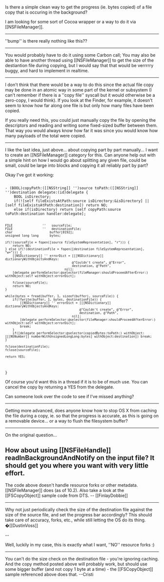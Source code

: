 

Is there a simple clean way to get the progress (ie. bytes copied) of a file copy that is occuring in the background?

I am looking for some sort of Cocoa wrapper or a way to do it via [[NSFileManager]].

----

''bump'' is there really nothing like this??

----

You would probably have to do it using some Carbon call; You may also be able to have another thread using [[NSFileManager]] to get the size of the destiantion file during copying, but I would say that that would be verrrrry buggy, and hard to implement in realtime.

----

I don't think that there would be a way to do this since the actual file copy may be done in an atomic way in some part of the kernel or subsystem (I can't remember if there is a ''copy file'' syscall but it would otherwise be a zero-copy, I would think).  If you look at the Finder, for example, it doesn't seem to know how far along one file is but only how many files have been copied.

If you really need this, you could just manually copy the file by opening the descriptors and reading and writing some fixed-sized buffer between them.  That way you would always know how far it was since you would know how many payloads of the total were copied.

----

I like the last idea, just above... about copying part by part manually... I want to create an [[NSFileManager]] category for this. Can anyone help out with a simple hint on how I would go about splitting any given file, could be small, could be large into blocks and copying it all reliably part by part?

Okay I've got it working:

<code>
- (BOOL)copyPath:([[NSString]] '')source toPath:([[NSString]] '')destination delegate:(id)delegate {
	BOOL isDirectory;
	if(![self fileExistsAtPath:source isDirectory:&isDirectory] || [self fileExistsAtPath:destination]) return NO;
	else if(isDirectory) return [self copyPath:source toPath:destination handler:delegate];

	FILE				''   sourceFile;
	FILE				''   destinationFile;
	char					buffer[8192];
	unsigned long long		bytes;
	
	if(!(sourceFile = fopen([source fileSystemRepresentation], "r"))) {
		return NO;
	} else if(!(destinationFile = fopen([destination fileSystemRepresentation], "w+"))) {
		[[NSDictionary]] '' errorDict = [[[NSDictionary]] dictionaryWithObjectsAndKeys:
										@"Couldn't create", @"Error",
										destination, @"Path",
									nil];
		[delegate performSelector:@selector(fileManager:shouldProceedAfterError:) withObject:self withObject:errorDict];

		fclose(sourceFile);
		return NO;
	}

	while(bytes = fread(buffer, 1, sizeof(buffer), sourceFile)) {
		if(!fwrite(buffer, 1, bytes, destinationFile)) {
			[[NSDictionary]] '' errorDict = [[[NSDictionary]] dictionaryWithObjectsAndKeys:
											@"Couldn't create", @"Error",
											destination, @"Path",
										nil];
			[delegate performSelector:@selector(fileManager:shouldProceedAfterError:) withObject:self withObject:errorDict];
			break;
		}
		if([delegate performSelector:@selector(copiedBytes:toPath:) withObject:[[[NSNumber]] numberWithUnsignedLongLong:bytes] withObject:destination]) break;
	}
	
	fclose(destinationFile);
	fclose(sourceFile);
	
	return YES;
}
</code>

Of course you'd want this in a thread if it is to be of much use. You can cancel the copy by returning a YES from the delegate. 

Can someone look over the code to see if I've missed anything?

----

Getting more advanced, does anyone know how to stop OS X from caching the file during a copy, ie. so that the progress is accurate, as this is going on a removable device... or a way to flush the filesystem buffer?

----
On the original question...

How about using [[NSFileHandle]] readInBackgroundAndNotify on the input file? It should get you where you want with very little effort.
----

The code above doesn't handle resource forks or other metadata. [[NSFileManager]] does (as of 10.2). Also take a look at the [[FSCopyObject]] sample code from DTS. -- [[FinlayDobbie]]

----

Why not just periodically check the size of the destination file against the size of the source file, and set the progress bar accordingly? This should take care of accuracy, forks, etc., while still letting the OS do its thing. �[[DustinVoss]]

--

Well, luckily in my case, this is exactly what I want, ''NO'' resource forks :)

----

You can't do the size check on the destination file - you're ignoring caching. And the copy method posted above will probably work, but should use some bigger buffer (and not copy 1 byte at a time) - the [[FSCopyObject]] sample referenced above does that. --Cristi
